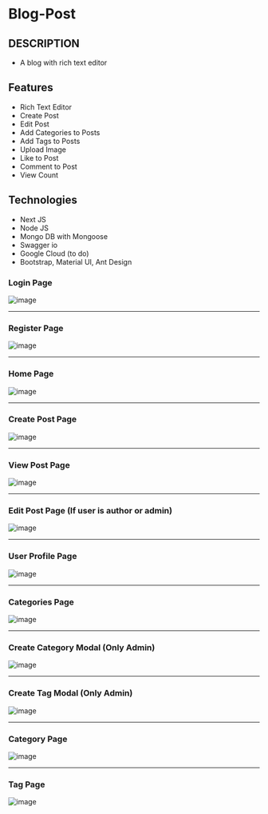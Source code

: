 # Blog-Post

DESCRIPTION
--------------------------------
- A blog with rich text editor

Features
--------------------------------
- Rich Text Editor
- Create Post
- Edit Post
- Add Categories to Posts
- Add Tags to Posts
- Upload Image
- Like to Post
- Comment to Post
- View Count

Technologies
--------------------------------
- Next JS
- Node JS
- Mongo DB with Mongoose
- Swagger io
- Google Cloud (to do)
- Bootstrap, Material UI, Ant Design

### Login Page
![image](https://user-images.githubusercontent.com/32177766/174133093-eb398bd4-4087-4a36-84f1-8ce0c14b8a7a.png)

--------------

### Register Page
![image](https://user-images.githubusercontent.com/32177766/174134823-a50da8a8-caf8-499c-97c4-95656b9a54f9.png)

--------------

### Home Page
![image](https://user-images.githubusercontent.com/32177766/174133127-a35c9d5f-c956-4a0a-a8f0-24f6975947be.png)

--------------

### Create Post Page
![image](https://user-images.githubusercontent.com/32177766/174134358-641e5e94-8ec1-464c-9123-f94930ce2ccd.png)

--------------

### View Post Page
![image](https://user-images.githubusercontent.com/32177766/174304295-09e75ee5-b6a4-4176-a2b9-61bb77ea9a1c.png)

--------------

### Edit Post Page (If user is author or admin)
![image](https://user-images.githubusercontent.com/32177766/174134515-c2537a1a-b1e9-4bf6-93c8-4d84eeb01936.png)

--------------

### User Profile Page
![image](https://user-images.githubusercontent.com/32177766/174458280-a333719f-ba8c-4d43-bee2-54c224ae7f95.png)

--------------

### Categories Page
![image](https://user-images.githubusercontent.com/32177766/174134657-83251da1-55d8-4187-b4e7-739174e91e5b.png)

--------------

### Create Category Modal (Only Admin)
![image](https://user-images.githubusercontent.com/32177766/174134738-2e5b8510-a932-4b63-b052-95cfccf764d2.png)

--------------

### Create Tag Modal (Only Admin)
![image](https://user-images.githubusercontent.com/32177766/174135101-62443cca-9d63-4a38-8768-8a67caa73b55.png)


--------------

### Category Page
![image](https://user-images.githubusercontent.com/32177766/174457734-79efb3b6-61cf-4349-8c28-e24887976651.png)


--------------

### Tag Page
![image](https://user-images.githubusercontent.com/32177766/174457751-a3acda29-b6cb-4f4e-a03a-fa0fc90928c5.png)



